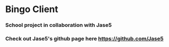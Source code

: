 # Bingo Client

### School project in collaboration with Jase5

### Check out Jase5's github page here https://github.com/Jase5